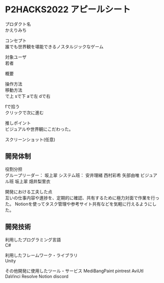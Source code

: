 # P2HACKS2022 アピールシート 

プロダクト名  
かえりみち

コンセプト  
誰でも世界観を堪能できるノスタルジックなゲーム

対象ユーザ  
若者

概要

操作方法  
移動方法  
で上
sで下
aで左
dで右
  
fで拾う  
クリックで次に進む

推しポイント  
ビジュアルや世界観にこだわった。

スクリーンショット(任意)  

## 開発体制  

役割分担  
グループリーダー：
坂上翠
システム班：
安井理緒
西村彩希
矢部由唯
ビジュアル班
坂上翠
畑井梨里衣

開発における工夫した点  
互いの仕事内容や進捗を、定期的に確認、共有するために極力対面で作業を行った。
Notionを使ってタスク管理や参考サイト共有などを気軽に行えるようにした。

## 開発技術 

利用したプログラミング言語  
C#

利用したフレームワーク・ライブラリ  
Unity

その他開発に使用したツール・サービス
MediBangPaint
pintrest
AviUtl
DaVinci Resolve
Notion
discord
